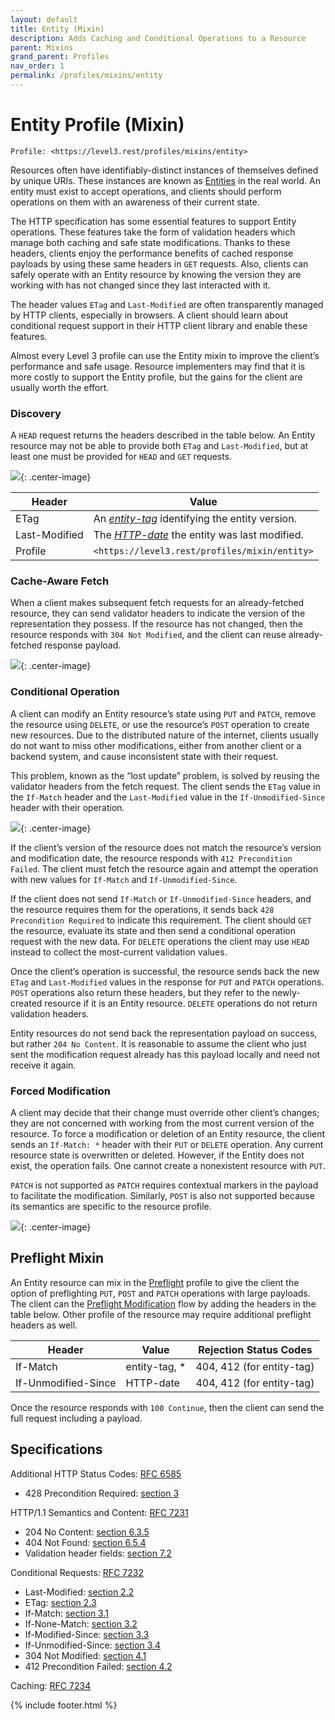 ```yaml
---
layout: default
title: Entity (Mixin)
description: Adds Caching and Conditional Operations to a Resource
parent: Mixins
grand_parent: Profiles
nav_order: 1
permalink: /profiles/mixins/entity
---
```

# Entity Profile (Mixin)

```
Profile: <https://level3.rest/profiles/mixins/entity>
```

Resources often have identifiably-distinct instances of themselves defined by unique URIs. These instances are known as [Entities](https://wikipedia.org/wiki/entity) in the real world. An entity must exist to accept operations, and clients should perform operations on them with an awareness of their current state.

The HTTP specification has some essential features to support Entity operations. These features take the form of validation headers which manage both caching and safe state modifications. Thanks to these headers, clients enjoy the performance benefits of cached response payloads by using these same headers in `GET` requests. Also, clients can safely operate with an Entity resource by knowing the version they are working with has not changed since they last interacted with it.

The header values `ETag` and `Last-Modified` are often transparently managed by HTTP clients, especially in browsers. A client should learn about conditional request support in their HTTP client library and enable these features.

Almost every Level 3 profile can use the Entity mixin to improve the client’s performance and safe usage. Resource implementers may find that it is more costly to support the Entity profile, but the gains for the client are usually worth the effort.

### Discovery

A `HEAD` request returns the headers described in the table below. An Entity resource may not be able to provide both `ETag` and `Last-Modified`, but at least one must be provided for `HEAD` and `GET` requests.

![](entity/discovery.svg){: .center-image}

| Header        | Value                                                        |
| ------------- | ------------------------------------------------------------ |
| ETag          | An [*entity-tag*](https://tools.ietf.org/html/rfc7232#section-2.3) identifying the entity version. |
| Last-Modified | The [*HTTP-date*](https://tools.ietf.org/html/rfc7231#section-7.1.1.1) the entity was last modified. |
| Profile       | `<https://level3.rest/profiles/mixin/entity>`                 |

### Cache-Aware Fetch

When a client makes subsequent fetch requests for an already-fetched resource, they can send validator headers to indicate the version of the representation they possess. If the resource has not changed, then the resource responds with `304 Not Modified`, and the client can reuse already-fetched response payload.

![](entity/cached-fetch.svg){: .center-image}

### Conditional Operation

A client can modify an Entity resource’s state using `PUT` and `PATCH`, remove the resource using `DELETE`, or use the resource’s `POST` operation to create new resources. Due to the distributed nature of the internet, clients usually do not want to miss other modifications, either from another client or a backend system, and cause inconsistent state with their request.

This problem, known as the “lost update” problem, is solved by reusing the validator headers from the fetch request. The client sends the `ETag` value in the `If-Match` header and the `Last-Modified` value in the `If-Unmodified-Since` header with their operation.

![](entity/cond-operation.svg){: .center-image}

If the client’s version of the resource does not match the resource’s version and modification date, the resource responds with `412 Precondition Failed`. The client must fetch the resource again and attempt the operation with new values for `If-Match` and `If-Unmodified-Since`.

If the client does not send `If-Match` or `If-Unmodified-Since` headers, and the resource requires them for the operations, it sends back `428 Precondition Required` to indicate this requirement. The client should `GET` the resource, evaluate its state and then send a conditional operation request with the new data. For `DELETE` operations the client may use `HEAD` instead to collect the most-current validation values.

Once the client’s operation is successful, the resource sends back the new `ETag` and `Last-Modified` values in the response for `PUT` and `PATCH` operations. `POST` operations also return these headers, but they refer to the newly-created resource if it is an Entity resource. `DELETE` operations do not return validation headers.

Entity resources do not send back the representation payload on success, but rather `204 No Content`. It is reasonable to assume the client who just sent the modification request already has this payload locally and need not receive it again.

### Forced Modification

A client may decide that their change must override other client’s changes; they are not concerned with working from the most current version of the resource. To force a modification or deletion of an Entity resource, the client sends an `If-Match: *` header with their `PUT` or `DELETE` operation. Any current resource state is overwritten or deleted. However, if the Entity does not exist, the operation fails. One cannot create a nonexistent resource with `PUT`.

`PATCH` is not supported as `PATCH` requires contextual markers in the payload to facilitate the modification. Similarly, `POST` is also not supported because its semantics are specific to the resource profile.

![](entity/forced-modification.svg){: .center-image}

## Preflight Mixin

An Entity resource can mix in the [Preflight](preflight.md) profile to give the client the option of preflighting `PUT`, `POST` and `PATCH` operations with large payloads. The client can the [Preflight Modification](preflight.md#preflight-modification) flow by adding the headers in the table below. Other profile of the resource may require additional preflight headers as well.

| Header              | Value         | Rejection Status Codes         |
| ------------------- | ------------- | ------------------------------ |
| If-Match            | entity-tag, * | 404, 412 (for entity-tag) |
| If-Unmodified-Since | HTTP-date     | 404, 412 (for entity-tag) |

Once the resource responds with `100 Continue`, then the client can send the full request including a payload.

## Specifications

Additional HTTP Status Codes: [RFC 6585](https://tools.ietf.org/html/rfc6585)

- 428 Precondition Required: [section 3](https://tools.ietf.org/html/rfc6585#section-3)

HTTP/1.1 Semantics and Content: [RFC 7231](https://tools.ietf.org/html/rfc7231)

- 204 No Content: [section 6.3.5](https://tools.ietf.org/html/rfc7231#section-6.3.5)
- 404 Not Found: [section 6.5.4](https://tools.ietf.org/html/rfc7231#section-6.5.4)
- Validation header fields: [section 7.2](https://tools.ietf.org/html/rfc7231#section-7.2)

Conditional Requests: [RFC 7232](https://tools.ietf.org/html/rfc7232)

- Last-Modified: [section 2.2](https://tools.ietf.org/html/rfc7232#section-2.2)
- ETag: [section 2.3](https://tools.ietf.org/html/rfc7232#section-2.3)
- If-Match: [section 3.1](https://tools.ietf.org/html/rfc7232#section-3.1)
- If-None-Match: [section 3.2](https://tools.ietf.org/html/rfc7232#section-3.2)
- If-Modified-Since: [section 3.3](https://tools.ietf.org/html/rfc7232#section-3.3)
- If-Unmodified-Since: [section 3.4](https://tools.ietf.org/html/rfc7232#section-3.4)
- 304 Not Modified: [section 4.1](https://tools.ietf.org/html/rfc7232#section-4.1)
- 412 Precondition Failed: [section 4.2](https://tools.ietf.org/html/rfc7232#section-4.2)

Caching: [RFC 7234](https://tools.ietf.org/html/rfc7234)

{% include footer.html %}
